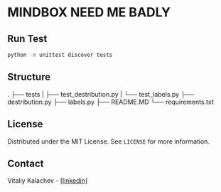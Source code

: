 # MINDBOX NEED ME BADLY

## Run Test

```sh
python -m unittest discover tests
```

## Structure
.
├── tests
|   ├── test_destribution.py
|   └── test_labels.py
├── destribution.py
├── labels.py
├── README.MD
└── requirements.txt


## License

Distributed under the MIT License. See `LICENSE` for more information.

## Contact

Vitaliy Kalachev - <a href="https://www.linkedin.com/in/vitaliy-kalachev/">[linkedin]</a>

